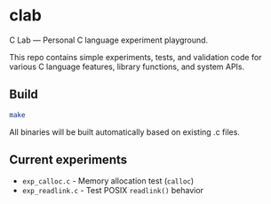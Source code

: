# clab

C Lab — Personal C language experiment playground.

This repo contains simple experiments, tests, and validation code for various C language features, library functions, and system APIs.

## Build

```bash
make
```

All binaries will be built automatically based on existing .c files.

## Current experiments

- `exp_calloc.c` - Memory allocation test (`calloc`)
- `exp_readlink.c` - Test POSIX `readlink()` behavior